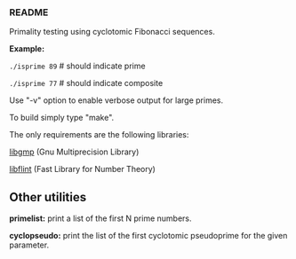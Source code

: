 ### README

Primality testing using cyclotomic Fibonacci sequences.

__Example:__

`./isprime 89` # should indicate prime 

`./isprime 77` # should indicate composite


Use "-v" option to enable verbose output for large primes.


To build simply type "make".

The only requirements are the following libraries:

[libgmp](https://gmplib.org/) (Gnu Multiprecision Library)

[libflint](https://flintlib.org/doc/index.html) (Fast Library for Number Theory)


## Other utilities

**primelist:** print a list of the first N prime numbers.

**cyclopseudo:** print the list of the first cyclotomic pseudoprime for the given parameter.

